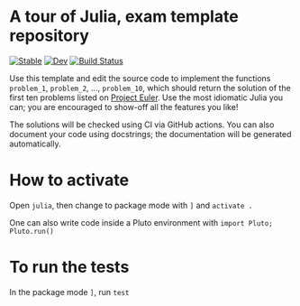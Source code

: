 # A tour of Julia, exam template repository

[![Stable](https://img.shields.io/badge/docs-stable-blue.svg)](https://stefanocampanella.github.io/TourOfJuliaExamTemplate.jl/stable/)
[![Dev](https://img.shields.io/badge/docs-dev-blue.svg)](https://stefanocampanella.github.io/TourOfJuliaExamTemplate.jl/dev/)
[![Build Status](https://github.com/stefanocampanella/TourOfJuliaExamTemplate.jl/actions/workflows/CI.yml/badge.svg?branch=master)](https://github.com/stefanocampanella/TourOfJuliaExamTemplate.jl/actions/workflows/CI.yml?query=branch%3Amaster)

Use this template and edit the source code to implement the functions `problem_1`, `problem_2`, ..., `problem_10`, which should return the solution of the first ten problems listed on [Project Euler](https://projecteuler.net). Use the most idiomatic Julia you can; you are encouraged to show-off all the features you like!

The solutions will be checked using CI via GitHub actions. You can also document your code using docstrings; the documentation will be generated automatically.

# How to activate

Open `julia`, then change to package mode with `]` and `activate .`

One can also write code inside a Pluto environment with `import Pluto; Pluto.run()`

# To run the tests

In the package mode `]`, run `test`
